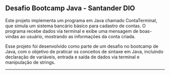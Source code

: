 ## Desafio Bootcamp Java - Santander DIO

Este projeto implementa um programa em Java chamado ContaTerminal, que simula um sistema bancário básico para cadastro de contas. O programa recebe dados via terminal e exibe uma mensagem de boas-vindas ao usuário, mostrando as informações da conta criada.

Esse projeto foi desenvolvido como parte de um desafio no bootcamp de Java, com o objetivo de praticar os conceitos de sintaxe em Java, incluindo declaração de variáveis, entrada e saída de dados via terminal e manipulação de strings.

---
